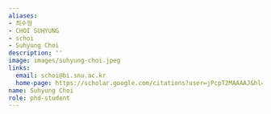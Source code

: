 ```yaml
---
aliases:
- 최수형
- CHOI SUHYUNG
- schoi
- Suhyung Choi
description: ''
image: images/suhyung-choi.jpeg
links:
  email: schoi@bi.snu.ac.kr
  home-page: https://scholar.google.com/citations?user=jPcpT2MAAAAJ&hl=ko
name: Suhyung Choi
role: phd-student
---
```

